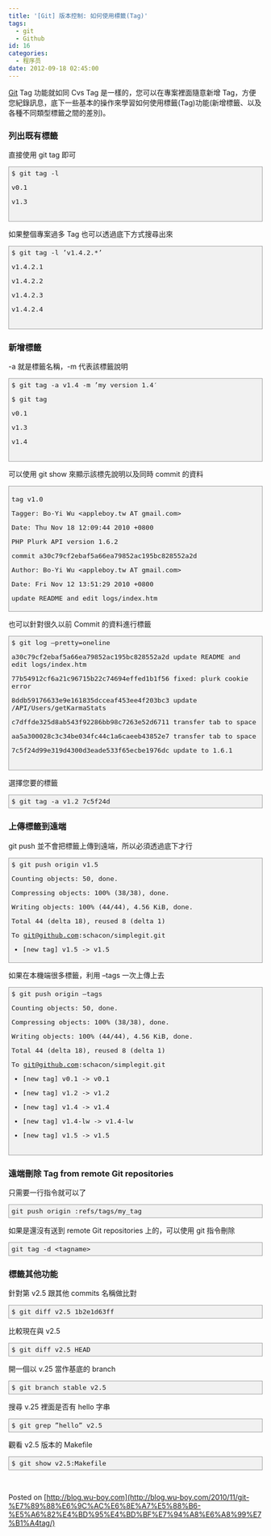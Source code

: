 ```yaml
---
title: '[Git] 版本控制: 如何使用標籤(Tag)'
tags:
  - git
  - Github
id: 16
categories:
  - 程序员
date: 2012-09-18 02:45:00
---
```


            

[Git](http://git-scm.com/) Tag 功能就如同 Cvs Tag 是一樣的，您可以在專案裡面隨意新增 Tag，方便您紀錄訊息，底下一些基本的操作來學習如何使用標籤(Tag)功能(新增標籤、以及各種不同類型標籤之間的差別)。

### 列出既有標籤

直接使用 git tag 即可

<div style="padding: 0px; margin: 0px 0px 10px; font-size: 13px; font-family: Monaco, 'Lucida Console', monospace; border: 1px solid #9F9F9F; background-color: #f1f1f1;">
<div style="padding: 5px; margin: 0px;">$ git tag -l

v0.1

v1.3</div>
</div>

如果整個專案過多 Tag 也可以透過底下方式搜尋出來

<div style="padding: 0px; margin: 0px 0px 10px; font-size: 13px; font-family: Monaco, 'Lucida Console', monospace; border: 1px solid #9F9F9F; background-color: #f1f1f1;">
<div style="padding: 5px; margin: 0px;">$ git tag -l &#8217;v1.4.2.*&#8217;

v1.4.2.1

v1.4.2.2

v1.4.2.3

v1.4.2.4</div>
</div>

### 新增標籤

-a 就是標籤名稱，-m 代表該標籤說明

<div style="padding: 0px; margin: 0px 0px 10px; font-size: 13px; font-family: Monaco, 'Lucida Console', monospace; border: 1px solid #9F9F9F; background-color: #f1f1f1;">
<div style="padding: 5px; margin: 0px;">$ git tag -a v1.4 -m &#8217;my version 1.4&#8242;

$ git tag

v0.1

v1.3

v1.4</div>
</div>

可以使用 git show 來顯示該標先說明以及同時 commit 的資料

<div style="padding: 0px; margin: 0px 0px 10px; font-size: 13px; font-family: Monaco, 'Lucida Console', monospace; border: 1px solid #9F9F9F; background-color: #f1f1f1;">
<div style="padding: 5px; margin: 0px;">

tag v1.0

Tagger: Bo-Yi Wu &lt;appleboy.tw AT gmail.com&gt;

Date:   Thu Nov 18 12:09:44 2010 +0800

PHP Plurk API version 1.6.2

commit a30c79cf2ebaf5a66ea79852ac195bc828552a2d

Author: Bo-Yi Wu &lt;appleboy.tw AT gmail.com&gt;

Date:   Fri Nov 12 13:51:29 2010 +0800

update README and edit logs/index.htm

</div>
</div>

也可以針對很久以前 Commit 的資料進行標籤

<div style="padding: 0px; margin: 0px 0px 10px; font-size: 13px; font-family: Monaco, 'Lucida Console', monospace; border: 1px solid #9F9F9F; background-color: #f1f1f1;">
<div style="padding: 5px; margin: 0px;">$ git log &#8211;pretty=oneline

a30c79cf2ebaf5a66ea79852ac195bc828552a2d update README and edit logs/index.htm

77b54912cf6a21c96715b22c74694effed1b1f56 fixed: plurk cookie error

8ddb59176633e9e161835dcceaf453ee4f203bc3 update /API/Users/getKarmaStats

c7dffde325d8ab543f92286bb98c7263e52d6711 transfer tab to space

aa5a300028c3c34be034fc44c1a6caeeb43852e7 transfer tab to space

7c5f24d99e319d4300d3eade533f65ecbe1976dc update to 1.6.1</div>
</div>

選擇您要的標籤

<div style="padding: 0px; margin: 0px 0px 10px; font-size: 13px; font-family: Monaco, 'Lucida Console', monospace; border: 1px solid #9F9F9F; background-color: #f1f1f1;">
<div style="padding: 5px; margin: 0px;">$ git tag -a v1.2 7c5f24d</div>
</div>

### 上傳標籤到遠端

git push 並不會把標籤上傳到遠端，所以必須透過底下才行

<div style="padding: 0px; margin: 0px 0px 10px; font-size: 13px; font-family: Monaco, 'Lucida Console', monospace; border: 1px solid #9F9F9F; background-color: #f1f1f1;">
<div style="padding: 5px; margin: 0px;">$ git push origin v1.5

Counting objects: 50, done.

Compressing objects: 100% (38/38), done.

Writing objects: 100% (44/44), 4.56 KiB, done.

Total 44 (delta 18), reused 8 (delta 1)

To git@github.com:schacon/simplegit.git

* [new tag]         v1.5 -&gt; v1.5</div>
</div>

如果在本機端很多標籤，利用 –tags 一次上傳上去

<div style="padding: 0px; margin: 0px 0px 10px; font-size: 13px; font-family: Monaco, 'Lucida Console', monospace; border: 1px solid #9F9F9F; background-color: #f1f1f1;">
<div style="padding: 5px; margin: 0px;">$ git push origin &#8211;tags

Counting objects: 50, done.

Compressing objects: 100% (38/38), done.

Writing objects: 100% (44/44), 4.56 KiB, done.

Total 44 (delta 18), reused 8 (delta 1)

To git@github.com:schacon/simplegit.git

* [new tag]         v0.1 -&gt; v0.1

* [new tag]         v1.2 -&gt; v1.2

* [new tag]         v1.4 -&gt; v1.4

* [new tag]         v1.4-lw -&gt; v1.4-lw

* [new tag]         v1.5 -&gt; v1.5</div>
</div>

### 遠端刪除 Tag from remote Git repositories

只需要一行指令就可以了

<div style="padding: 0px; margin: 0px 0px 10px; font-size: 13px; font-family: Monaco, 'Lucida Console', monospace; border: 1px solid #9F9F9F; background-color: #f1f1f1;">
<div style="padding: 5px; margin: 0px;">git push origin :refs/tags/my_tag</div>
</div>

如果是還沒有送到 remote Git repositories 上的，可以使用 git 指令刪除

<div style="padding: 0px; margin: 0px 0px 10px; font-size: 13px; font-family: Monaco, 'Lucida Console', monospace; border: 1px solid #9F9F9F; background-color: #f1f1f1;">
<div style="padding: 5px; margin: 0px;">git tag -d &lt;tagname&gt;</div>
</div>

### 標籤其他功能

針對第 v2.5 跟其他 commits 名稱做比對

<div style="padding: 0px; margin: 0px 0px 10px; font-size: 13px; font-family: Monaco, 'Lucida Console', monospace; border: 1px solid #9F9F9F; background-color: #f1f1f1;">
<div style="padding: 5px; margin: 0px;">$ git diff v2.5 1b2e1d63ff</div>
</div>

比較現在與 v2.5

<div style="padding: 0px; margin: 0px 0px 10px; font-size: 13px; font-family: Monaco, 'Lucida Console', monospace; border: 1px solid #9F9F9F; background-color: #f1f1f1;">
<div style="padding: 5px; margin: 0px;">$ git diff v2.5 HEAD</div>
</div>

開一個以 v.25 當作基底的 branch

<div style="padding: 0px; margin: 0px 0px 10px; font-size: 13px; font-family: Monaco, 'Lucida Console', monospace; border: 1px solid #9F9F9F; background-color: #f1f1f1;">
<div style="padding: 5px; margin: 0px;">$ git branch stable v2.5</div>
</div>

搜尋 v.25 裡面是否有 hello 字串

<div style="padding: 0px; margin: 0px 0px 10px; font-size: 13px; font-family: Monaco, 'Lucida Console', monospace; border: 1px solid #9F9F9F; background-color: #f1f1f1;">
<div style="padding: 5px; margin: 0px;">$ git grep &#8221;hello&#8221; v2.5</div>
</div>

觀看 v2.5 版本的 Makefile

<div style="padding: 0px; margin: 0px 0px 10px; font-size: 13px; font-family: Monaco, 'Lucida Console', monospace; border: 1px solid #9F9F9F; background-color: #f1f1f1;">
<div style="padding: 5px; margin: 0px;">$ git show v2.5:Makefile</div>
</div>

&nbsp;

Posted on [http://blog.wu-boy.com](http://blog.wu-boy.com/2010/11/git-%E7%89%88%E6%9C%AC%E6%8E%A7%E5%88%B6-%E5%A6%82%E4%BD%95%E4%BD%BF%E7%94%A8%E6%A8%99%E7%B1%A4tag/)